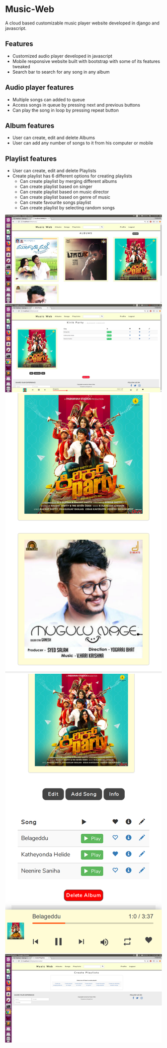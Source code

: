 # Music-Web
A cloud based customizable music player website developed in django and javascript.

## Features
* Customized audio player developed in javascript
* Mobile responsive website built with bootstrap with some of its features tweaked
* Search bar to search for any song in any album

## Audio player features
* Multiple songs can added to queue
* Access songs in queue by pressing next and previous buttons
* Can play the song in loop by pressing repeat button

## Album features
* User can create, edit and delete Albums
* User can add any number of songs to it from his computer or mobile

## Playlist features
* User can create, edit and delete Playlists
* Create playlist has 6 different options for creating playlists
  - Can create playlist by merging different albums
  - Can create playlist based on singer
  - Can create playlist based on music director
  - Can create playlist based on genre of music
  - Can create favourite songs playlist
  - Can create playlist by selecting random songs
  
![Screenshot](screenshots/musicweb.png)
![Screenshot](screenshots/player.png)
![Screenshot](screenshots/musicweb_mobile.png)
![Screenshot](screenshots/player_mobile.png)
![Screenshot](screenshots/playlist_options.png)

